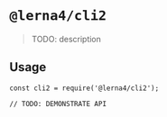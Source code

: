 # `@lerna4/cli2`

> TODO: description

## Usage

```
const cli2 = require('@lerna4/cli2');

// TODO: DEMONSTRATE API
```
